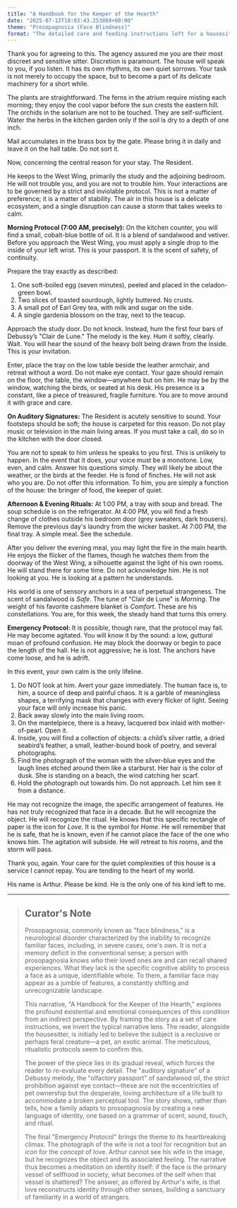 ```yaml
---
title: "A Handbook for the Keeper of the Hearth"
date: "2025-07-13T18:03:43.253869+00:00"
theme: "Prosopagnosia (Face Blindness)"
format: "The detailed care and feeding instructions left for a housesitter."
---
```




Thank you for agreeing to this. The agency assured me you are their most discreet and sensitive sitter. Discretion is paramount. The house will speak to you, if you listen. It has its own rhythms, its own quiet sorrows. Your task is not merely to occupy the space, but to become a part of its delicate machinery for a short while.

The plants are straightforward. The ferns in the atrium require misting each morning; they enjoy the cool vapor before the sun crests the eastern hill. The orchids in the solarium are not to be touched. They are self-sufficient. Water the herbs in the kitchen garden only if the soil is dry to a depth of one inch.

Mail accumulates in the brass box by the gate. Please bring it in daily and leave it on the hall table. Do not sort it.

Now, concerning the central reason for your stay. The Resident.

He keeps to the West Wing, primarily the study and the adjoining bedroom. He will not trouble you, and you are not to trouble him. Your interactions are to be governed by a strict and inviolable protocol. This is not a matter of preference; it is a matter of stability. The air in this house is a delicate ecosystem, and a single disruption can cause a storm that takes weeks to calm.

**Morning Protocol (7:00 AM, precisely):**
On the kitchen counter, you will find a small, cobalt-blue bottle of oil. It is a blend of sandalwood and vetiver. Before you approach the West Wing, you must apply a single drop to the inside of your left wrist. This is your passport. It is the scent of safety, of continuity.

Prepare the tray exactly as described:
1.  One soft-boiled egg (seven minutes), peeled and placed in the celadon-green bowl.
2.  Two slices of toasted sourdough, lightly buttered. No crusts.
3.  A small pot of Earl Grey tea, with milk and sugar on the side.
4.  A single gardenia blossom on the tray, next to the teacup.

Approach the study door. Do not knock. Instead, hum the first four bars of Debussy’s "Clair de Lune." The melody is the key. Hum it softly, clearly. Wait. You will hear the sound of the heavy bolt being drawn from the inside. This is your invitation.

Enter, place the tray on the low table beside the leather armchair, and retreat without a word. Do not make eye contact. Your gaze should remain on the floor, the table, the window—anywhere but on him. He may be by the window, watching the birds, or seated at his desk. His presence is a constant, like a piece of treasured, fragile furniture. You are to move around it with grace and care.

**On Auditory Signatures:**
The Resident is acutely sensitive to sound. Your footsteps should be soft; the house is carpeted for this reason. Do not play music or television in the main living areas. If you must take a call, do so in the kitchen with the door closed.

You are not to speak to him unless he speaks to you first. This is unlikely to happen. In the event that it does, your voice must be a monotone. Low, even, and calm. Answer his questions simply. They will likely be about the weather, or the birds at the feeder. He is fond of finches. He will not ask who you are. Do not offer this information. To him, you are simply a function of the house: the bringer of food, the keeper of quiet.

**Afternoon & Evening Rituals:**
At 1:00 PM, a tray with soup and bread. The soup schedule is on the refrigerator.
At 4:00 PM, you will find a fresh change of clothes outside his bedroom door (grey sweaters, dark trousers). Remove the previous day's laundry from the wicker basket.
At 7:00 PM, the final tray. A simple meal. See the schedule.

After you deliver the evening meal, you may light the fire in the main hearth. He enjoys the flicker of the flames, though he watches them from the doorway of the West Wing, a silhouette against the light of his own rooms. He will stand there for some time. Do not acknowledge him. He is not looking at you. He is looking at a pattern he understands.

His world is one of sensory anchors in a sea of perpetual strangeness. The scent of sandalwood is *Safe*. The tune of "Clair de Lune" is *Morning*. The weight of his favorite cashmere blanket is *Comfort*. These are his constellations. You are, for this week, the steady hand that turns this orrery.

**Emergency Protocol:**
It is possible, though rare, that the protocol may fail. He may become agitated. You will know it by the sound: a low, guttural moan of profound confusion. He may block the doorway or begin to pace the length of the hall. He is not aggressive; he is lost. The anchors have come loose, and he is adrift.

In this event, your own calm is the only lifeline.

1.  Do NOT look at him. Avert your gaze immediately. The human face is, to him, a source of deep and painful chaos. It is a garble of meaningless shapes, a terrifying mask that changes with every flicker of light. Seeing your face will only increase his panic.
2.  Back away slowly into the main living room.
3.  On the mantelpiece, there is a heavy, lacquered box inlaid with mother-of-pearl. Open it.
4.  Inside, you will find a collection of objects: a child’s silver rattle, a dried seabird’s feather, a small, leather-bound book of poetry, and several photographs.
5.  Find the photograph of the woman with the silver-blue eyes and the laugh lines etched around them like a starburst. Her hair is the color of dusk. She is standing on a beach, the wind catching her scarf.
6.  Hold the photograph out towards him. Do not approach. Let him see it from a distance.

He may not recognize the image, the specific arrangement of features. He has not truly recognized that face in a decade. But he will recognize the object. He will recognize the ritual. He knows that this specific rectangle of paper is the icon for *Love*. It is the symbol for *Home*. He will remember that he is safe, that he is known, even if he cannot place the face of the one who knows him. The agitation will subside. He will retreat to his rooms, and the storm will pass.

Thank you, again. Your care for the quiet complexities of this house is a service I cannot repay. You are tending to the heart of my world.

His name is Arthur. Please be kind. He is the only one of his kind left to me.

---

> ## Curator's Note
>
> Prosopagnosia, commonly known as "face blindness," is a neurological disorder characterized by the inability to recognize familiar faces, including, in severe cases, one's own. It is not a memory deficit in the conventional sense; a person with prosopagnosia knows *who* their loved ones are and can recall shared experiences. What they lack is the specific cognitive ability to process a face as a unique, identifiable whole. To them, a familiar face may appear as a jumble of features, a constantly shifting and unrecognizable landscape.
> 
> This narrative, "A Handbook for the Keeper of the Hearth," explores the profound existential and emotional consequences of this condition from an indirect perspective. By framing the story as a set of care instructions, we invert the typical narrative lens. The reader, alongside the housesitter, is initially led to believe the subject is a reclusive or perhaps feral creature—a pet, an exotic animal. The meticulous, ritualistic protocols seem to confirm this.
> 
> The power of the piece lies in its gradual reveal, which forces the reader to re-evaluate every detail. The "auditory signature" of a Debussy melody, the "olfactory passport" of sandalwood oil, the strict prohibition against eye contact—these are not the eccentricities of pet ownership but the desperate, loving architecture of a life built to accommodate a broken perceptual tool. The story shows, rather than tells, how a family adapts to prosopagnosia by creating a new language of identity, one based on a grammar of scent, sound, touch, and ritual.
> 
> The final "Emergency Protocol" brings the theme to its heartbreaking climax. The photograph of the wife is not a tool for recognition but an *icon* for the *concept* of love. Arthur cannot see his wife in the image, but he recognizes the object and its associated feeling. The narrative thus becomes a meditation on identity itself: if the face is the primary vessel of selfhood in society, what becomes of the self when that vessel is shattered? The answer, as offered by Arthur's wife, is that love reconstructs identity through other senses, building a sanctuary of familiarity in a world of strangers.
